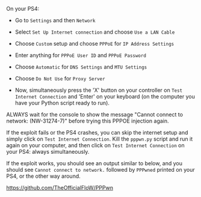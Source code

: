 On your PS4:

- Go to `Settings` and then `Network`
    
- Select `Set Up Internet connection` and choose `Use a LAN Cable`
    
- Choose `Custom` setup and choose `PPPoE` for `IP Address Settings`
    
- Enter anything for `PPPoE User ID` and `PPPoE Password`
    
- Choose `Automatic` for `DNS Settings` and `MTU Settings`
    
- Choose `Do Not Use` for `Proxy Server`
    
- Now, simultaneously press the 'X' button on your controller on `Test Internet Connection` and 'Enter' on your keyboard (on the computer you have your Python script ready to run).
    

ALWAYS wait for the console to show the message "Cannot connect to network: (NW-31274-7)" before trying this PPPOE injection again.

If the exploit fails or the PS4 crashes, you can skip the internet setup and simply click on `Test Internet Connection`. Kill the `pppwn.py` script and run it again on your computer, and then click on `Test Internet Connection` on your PS4: always simultaneously.

If the exploit works, you should see an output similar to below, and you should see `Cannot connect to network.` followed by `PPPwned` printed on your PS4, or the other way around.

https://github.com/TheOfficialFloW/PPPwn